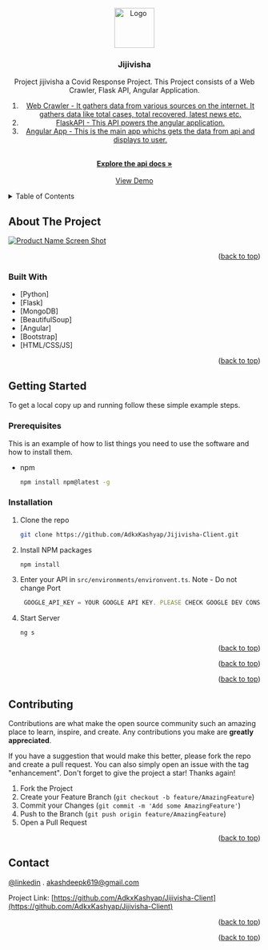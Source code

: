 <div id="top"></div>
<!--
*** Thanks for checking out the Best-README-Template. If you have a suggestion
*** that would make this better, please fork the repo and create a pull request
*** or simply open an issue with the tag "enhancement".
*** Don't forget to give the project a star!
*** Thanks again! Now go create something AMAZING! :D
-->

<!-- PROJECT SHIELDS -->
<!--
*** I'm using markdown "reference style" links for readability.
*** Reference links are enclosed in brackets [ ] instead of parentheses ( ).
*** See the bottom of this document for the declaration of the reference variables
*** for contributors-url, forks-url, etc. This is an optional, concise syntax you may use.
*** https://www.markdownguide.org/basic-syntax/#reference-style-links
-->



<!-- PROJECT LOGO -->
<br />
<div align="center">
  <a href="https://github.com/AdkxKashyap/Jijivisha-Client">
    <img src="https://i.ibb.co/st6BQgK/diya-brand-img.jpg" alt="Logo" width="80" height="80">
  </a>

<h3 align="center">Jijivisha</h3>

  <p align="center">
     Project jijivisha a Covid Response Project. This Project consists of a Web Crawler, Flask API, Angular Application. 
      <ol>
    <li>
    <a href="https://github.com/AdkxKashyap/Jijivisha-WebScraping-Script">Web Crawler - It gathers data from various sources on the internet. It gathers data like total cases, total recovered, latest news etc.</a>
    </li>
    <li>
     <a href="https://github.com/AdkxKashyap/Jijivisha-Server">FlaskAPI - This API powers the angular application.</a>
    </li>
    <li>
    <a href="https://github.com/AdkxKashyap/Jijivisha-Client">Angular App - This is the main app whichs gets the data from api and displays to user.</a> 
    </li>
  </ol>  
    <br />
    <a href="https://documenter.getpostman.com/view/3712938/UVkiTeJi"><strong>Explore the api docs »</strong></a>
    <br />
    <br />
    <a href="https://jijivisha.herokuapp.com">View Demo</a>
  </p>
</div>

<!-- TABLE OF CONTENTS -->
<details>
  <summary>Table of Contents</summary>
  <ol>
    <li>
      <a href="#about-the-project">About The Project</a>
      <ul>
        <li><a href="#built-with">Built With</a></li>
      </ul>
    </li>
    <li>
      <a href="#getting-started">Getting Started</a>
      <ul>
        <li><a href="#prerequisites">Prerequisites</a></li>
        <li><a href="#installation">Installation</a></li>
      </ul>
    </li>
    <li><a href="#usage">Usage</a></li>
    <li><a href="#contact">Contact</a></li>

  </ol>
</details>

<!-- ABOUT THE PROJECT -->

## About The Project

[![Product Name Screen Shot][product-screenshot]](https://jijivisha.herokuapp.com)

<!-- Here's a blank template to get started: To avoid retyping too much info. Do a search and replace with your text editor for the following: `AdkxKashyap`, `Jijivisha-Client`, `twitter_handle`, `adkx1010`, `gmail`, `akashdeepk619`, `jijivisha`, `jijivisha is social media web appliction where uses can share posts , make new friends , share their ideas and many more things.` -->

<p align="right">(<a href="#top">back to top</a>)</p>

### Built With

- [Python]
- [Flask]
- [MongoDB]
- [BeautifulSoup]
- [Angular]
- [Bootstrap]
- [HTML/CSS/JS]

<p align="right">(<a href="#top">back to top</a>)</p>

<!-- GETTING STARTED -->

## Getting Started

To get a local copy up and running follow these simple example steps.

### Prerequisites

This is an example of how to list things you need to use the software and how to install them.

- npm
  ```sh
  npm install npm@latest -g
  ```

### Installation

1. Clone the repo
   ```sh
   git clone https://github.com/AdkxKashyap/Jijivisha-Client.git
   ```
2. Install NPM packages
   ```sh
   npm install
   ```
4. Enter your API in `src/environments/environvent.ts`.
    Note - Do not change Port
   ```js
    GOOGLE_API_KEY = YOUR GOOGLE API KEY. PLEASE CHECK GOOGLE DEV CONSOLE
   ```
5. Start Server
    ```sh
   ng s
   ```
<p align="right">(<a href="#top">back to top</a>)</p>

<!-- USAGE EXAMPLES -->

<!-- ## Usage



_For more information, please refer to the [Documentation](https://documenter.getpostman.com/view/3712938/UVeCQTf6)_ -->

<p align="right">(<a href="#top">back to top</a>)</p>

<p align="right">(<a href="#top">back to top</a>)</p>

<!-- CONTRIBUTING -->

## Contributing

Contributions are what make the open source community such an amazing place to learn, inspire, and create. Any contributions you make are **greatly appreciated**.

If you have a suggestion that would make this better, please fork the repo and create a pull request. You can also simply open an issue with the tag "enhancement".
Don't forget to give the project a star! Thanks again!

1. Fork the Project
2. Create your Feature Branch (`git checkout -b feature/AmazingFeature`)
3. Commit your Changes (`git commit -m 'Add some AmazingFeature'`)
4. Push to the Branch (`git push origin feature/AmazingFeature`)
5. Open a Pull Request

<p align="right">(<a href="#top">back to top</a>)</p>


<!-- CONTACT -->

## Contact

[@linkedin](https://linkedin.com/in/adkx1010) . akashdeepk619@gmail.com 

Project Link: [https://github.com/AdkxKashyap/Jijivisha-Client](https://github.com/AdkxKashyap/Jijivisha-Client)

<p align="right">(<a href="#top">back to top</a>)</p>

<p align="right">(<a href="#top">back to top</a>)</p>

<!-- MARKDOWN LINKS & IMAGES -->
<!-- https://www.markdownguide.org/basic-syntax/#reference-style-links -->

[linkedin-url]: https://linkedin.com/in/adkx1010
[product-screenshot]: https://i.ibb.co/yy3BQWv/Screenshot-2.png
